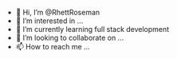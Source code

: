 - 👋 Hi, I’m @RhettRoseman
- 👀 I’m interested in ...
- 🌱 I’m currently learning full stack development 
- 💞️ I’m looking to collaborate on ...
- 📫 How to reach me ...

<!---
RhettRoseman/RhettRoseman is a ✨ special ✨ repository because its `README.md` (this file) appears on your GitHub profile.
You can click the Preview link to take a look at your changes.
--->
